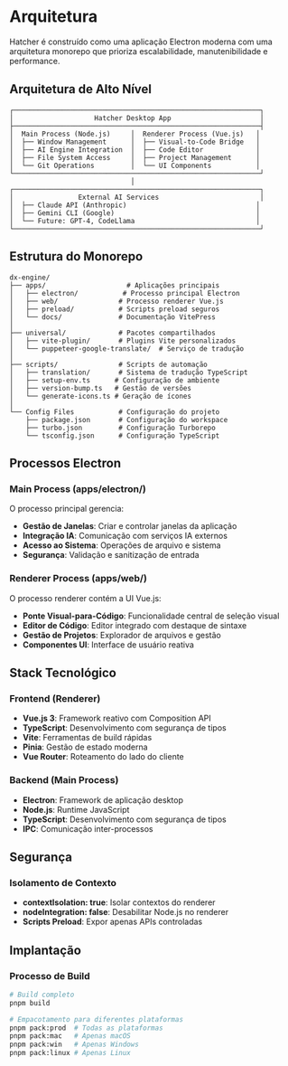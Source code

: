 # Arquitetura

Hatcher é construído como uma aplicação Electron moderna com uma arquitetura monorepo que prioriza escalabilidade, manutenibilidade e performance.

## Arquitetura de Alto Nível

```
┌─────────────────────────────────────────────────────────────┐
│                    Hatcher Desktop App                      │
├─────────────────────────────────────────────────────────────┤
│  Main Process (Node.js)     │  Renderer Process (Vue.js)   │
│  ├── Window Management      │  ├── Visual-to-Code Bridge   │
│  ├── AI Engine Integration  │  ├── Code Editor             │
│  ├── File System Access     │  ├── Project Management      │
│  └── Git Operations         │  └── UI Components           │
└─────────────────────────────────────────────────────────────┘
                              │
┌─────────────────────────────────────────────────────────────┐
│                External AI Services                         │
│  ├── Claude API (Anthropic)                                │
│  ├── Gemini CLI (Google)                                   │
│  └── Future: GPT-4, CodeLlama                              │
└─────────────────────────────────────────────────────────────┘
```

## Estrutura do Monorepo

```
dx-engine/
├── apps/                    # Aplicações principais
│   ├── electron/           # Processo principal Electron
│   ├── web/               # Processo renderer Vue.js
│   ├── preload/           # Scripts preload seguros
│   └── docs/              # Documentação VitePress
│
├── universal/             # Pacotes compartilhados
│   ├── vite-plugin/       # Plugins Vite personalizados
│   └── puppeteer-google-translate/  # Serviço de tradução
│
├── scripts/               # Scripts de automação
│   ├── translation/       # Sistema de tradução TypeScript
│   ├── setup-env.ts      # Configuração de ambiente
│   ├── version-bump.ts   # Gestão de versões
│   └── generate-icons.ts # Geração de ícones
│
└── Config Files           # Configuração do projeto
    ├── package.json       # Configuração do workspace
    ├── turbo.json         # Configuração Turborepo
    └── tsconfig.json      # Configuração TypeScript
```

## Processos Electron

### Main Process (apps/electron/)

O processo principal gerencia:

- **Gestão de Janelas**: Criar e controlar janelas da aplicação
- **Integração IA**: Comunicação com serviços IA externos
- **Acesso ao Sistema**: Operações de arquivo e sistema
- **Segurança**: Validação e sanitização de entrada

### Renderer Process (apps/web/)

O processo renderer contém a UI Vue.js:

- **Ponte Visual-para-Código**: Funcionalidade central de seleção visual
- **Editor de Código**: Editor integrado com destaque de sintaxe
- **Gestão de Projetos**: Explorador de arquivos e gestão
- **Componentes UI**: Interface de usuário reativa

## Stack Tecnológico

### Frontend (Renderer)

- **Vue.js 3**: Framework reativo com Composition API
- **TypeScript**: Desenvolvimento com segurança de tipos
- **Vite**: Ferramentas de build rápidas
- **Pinia**: Gestão de estado moderna
- **Vue Router**: Roteamento do lado do cliente

### Backend (Main Process)

- **Electron**: Framework de aplicação desktop
- **Node.js**: Runtime JavaScript
- **TypeScript**: Desenvolvimento com segurança de tipos
- **IPC**: Comunicação inter-processos

## Segurança

### Isolamento de Contexto

- **contextIsolation: true**: Isolar contextos do renderer
- **nodeIntegration: false**: Desabilitar Node.js no renderer
- **Scripts Preload**: Expor apenas APIs controladas

## Implantação

### Processo de Build

```bash
# Build completo
pnpm build

# Empacotamento para diferentes plataformas
pnpm pack:prod  # Todas as plataformas
pnpm pack:mac   # Apenas macOS
pnpm pack:win   # Apenas Windows
pnpm pack:linux # Apenas Linux
```
